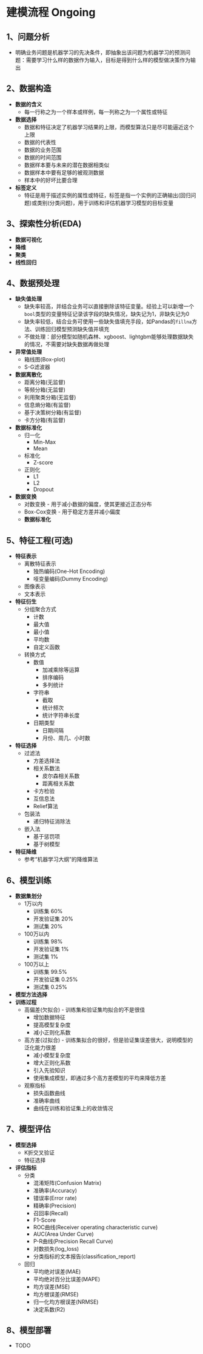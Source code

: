 # 建模流程 Ongoing

## **1、问题分析**

- 明确业务问题是机器学习的先决条件，即抽象出该问题为机器学习的预测问题：需要学习什么样的数据作为输入，目标是得到什么样的模型做决策作为输出

## **2、数据构造**

- **数据的含义**
  - 每一行称之为一个样本或样例，每一列称之为一个属性或特征
- **数据选择**
  -  数据和特征决定了机器学习结果的上限，而模型算法只是尽可能逼近这个上限
  -  数据的代表性
  -  数据的业务范围
  -  数据的时间范围
  -  数据样本要与未来的潜在数据相类似
  -  数据样本中要有足够的被观测数据
  -  样本中的好坏比要合理
- **标签定义**
  - 特征是用于描述实例的属性或特征，标签是指一个实例的正确输出(回归问题)或类别(分类问题)，用于训练和评估机器学习模型的目标变量

## **3、探索性分析(EDA)**

- **数据可视化**
- **降维**
- **聚类**
- **线性回归**

## **4、数据预处理**

- **缺失值处理**
  - 缺失率较高，并结合业务可以直接删除该特征变量。经验上可以新增一个`bool`类型的变量特征记录该字段的缺失情况，缺失记为1，非缺失记为0
  - 缺失率较低，结合业务可使用一些缺失值填充手段，如Pandas的`fillna`方法、训练回归模型预测缺失值并填充
  - 不做处理：部分模型如随机森林、xgboost、lightgbm能够处理数据缺失的情况，不需要对缺失数据再做处理
- **异常值处理**
  - 箱线图(Box-plot)
  - S-G滤波器
- **数据离散化**
  - 距离分箱(无监督)
  - 等频分箱(无监督)
  - 利用聚类分箱(无监督)
  - 信息熵分箱(有监督)
  - 基于决策树分箱(有监督)
  - 卡方分箱(有监督)
- **数据标准化**
  - 归一化
    - Min-Max
    - Mean
  - 标准化
    - Z-score
  - 正则化
    - L1
    - L2
    - Dropout
- **数据变换**
  - 对数变换 - 用于减小数据的偏度，使其更接近正态分布
  - Box-Cox变换 - 用于稳定方差并减小偏度
  - **数据标准化**

## **5、特征工程(可选)**

- **特征表示**
  - 离散特征表示
    - 独热编码(One-Hot Encoding)
    - 哑变量编码(Dummy Encoding)
  - 图像表示
  - 文本表示
- **特征衍生**
  - 分组聚合方式
    - 计数
    - 最大值
    - 最小值
    - 平均数
    - 自定义函数
  - 转换方式
    - 数值
      - 加减乘除等运算
      - 排序编码
      - 多列统计
    - 字符串
      - 截取
      - 统计频次
      - 统计字符串长度
    - 日期类型
      - 日期间隔
      - 月份、周几、小时数
- **特征选择**
  - 过滤法
    - 方差选择法
    - 相关系数法
      - 皮尔森相关系数
      - 距离相关系数
    - 卡方检验
    - 互信息法
    - Relief算法
  - 包装法
    - 递归特征消除法
  - 嵌入法
    - 基于惩罚项
    - 基于树模型
- **特征降维**
  - 参考“机器学习大纲”的降维算法

## **6、模型训练**

- **数据集划分**
  - 1万以内
    - 训练集 60%
    - 开发验证集 20%
    - 测试集 20%
  - 100万以内
    - 训练集 98%
    - 开发验证集 1%
    - 测试集 1%
  - 100万以上
    - 训练集 99.5%
    - 开发验证集 0.25%
    - 测试集 0.25%
- **模型方法选择**
- **训练过程**
  - 高偏差(欠拟合) - 训练集和验证集均拟合的不是很佳
    - 增加数据特征
    - 提高模型复杂度
    - 减小正则化系数
  - 高方差(过拟合) - 训练集拟合的很好，但是验证集误差很大，说明模型的泛化能力很差
    - 减小模型复杂度
    - 增大正则化系数
    - 引入先验知识
    - 使用集成模型，即通过多个高方差模型的平均来降低方差
  - 观察指标
    - 损失函数曲线
    - 准确率曲线
    - 曲线在训练和验证集上的收敛情况

## **7、模型评估**

- **模型选择**
  - K折交叉验证
  - 特征选择
- **评估指标**
  - 分类
    - 混淆矩阵(Confusion Matrix)
    - 准确率(Accuracy)
    - 错误率(Error rate)
    - 精确率(Precision)
    - 召回率(Recall)
    - F1-Score
    - ROC曲线(Receiver operating characteristic curve)
    - AUC(Area Under Curve)
    - P-R曲线(Precision Recall Curve)
    - 对数损失(log_loss)
    - 分类指标的文本报告(classification_report)
  - 回归
    - 平均绝对误差(MAE)
    - 平均绝对百分比误差(MAPE)
    - 均方误差(MSE)
    - 均方根误差(RMSE)
    - 归一化均方根误差(NRMSE)
    - 决定系数(R2)

## **8、模型部署**

- TODO  